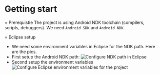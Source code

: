 Getting start
=============

= Prerequistie
The project is using Android NDK toolchain (compilers, scripts, debuggers). We need `Android SDK` and `Android NDK`.

= Eclipse setup
* We need some environment variables in Eclipse for the NDK path. Here are the pics.
* First setup the Android NDK path:
![][ndk_path]
* Second setup the environment variables
![][eclipse_env]


[ndk_path]: ndk_path.png "Configure NDK path in Eclipse"
[eclipse_env]: eclipse_env.png "Configure Eclipse environment variables for the project"

